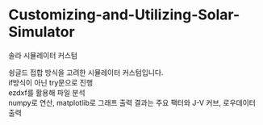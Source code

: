 # Customizing-and-Utilizing-Solar-Simulator
솔라 시뮬레이터 커스텀 

슁글드 접합 방식을 고려한 시뮬레이터 커스텀입니다.   
if방식이 아닌 try문으로 진행  
ezdxf를 활용해 파일 분석  
numpy로 연산, matplotlib로 그래프 출력
결과는 주요 팩터와 J-V 커브, 로우데이터 출력
